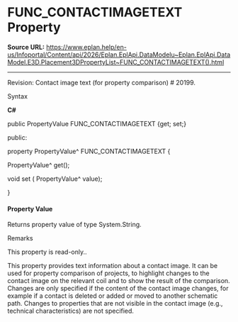 # FUNC_CONTACTIMAGETEXT Property

**Source URL:** https://www.eplan.help/en-us/Infoportal/Content/api/2026/Eplan.EplApi.DataModelu~Eplan.EplApi.DataModel.E3D.Placement3DPropertyList~FUNC_CONTACTIMAGETEXT().html

---

Revision: Contact image text (for property comparison) # 20199.

Syntax

**C#**



public PropertyValue FUNC_CONTACTIMAGETEXT {get; set;}

public:

property PropertyValue^ FUNC_CONTACTIMAGETEXT {

   PropertyValue^ get();

   void set (    PropertyValue^ value);

}


#### Property Value

Returns property value of type System.String.

Remarks

This property is read-only..

This property provides text information about a contact image. It can be used for property comparison of projects, to highlight changes to the contact image on the relevant coil and to show the result of the comparison. Changes are only specified if the content of the contact image changes, for example if a contact is deleted or added or moved to another schematic path. Changes to properties that are not visible in the contact image (e.g., technical characteristics) are not specified.
